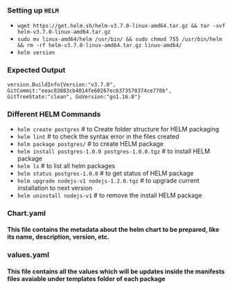 ### Setting up `HELM`
- `wget https://get.helm.sh/helm-v3.7.0-linux-amd64.tar.gz && tar -xvf helm-v3.7.0-linux-amd64.tar.gz`
- `sudo mv linux-amd64/helm /usr/bin/ && sudo chmod 755 /usr/bin/helm && rm -rf helm-v3.7.0-linux-amd64.tar.gz linux-amd64/`
- `helm version`
### Expected Output
```
version.BuildInfo{Version:"v3.7.0", GitCommit:"eeac83883cb4014fe60267ec6373570374ce770b", GitTreeState:"clean", GoVersion:"go1.16.8"}
```

### Different HELM Commands
- `helm create postgres` # to Create folder structure for HELM packaging
- `helm lint` # to check the syntax error in the files created
- `helm package postgres/` # to create HELM package
- `helm install postgres-1.0.0 postgres-1.0.0.tgz` # to install HELM package
- `helm ls` # to list all helm packages
- `helm status postgres-1.0.0` # to get status of HELM package
- `helm upgrade nodejs-v1 nodejs-1.2.0.tgz` # to upgrade current installation to next version
- `helm uninstall nodejs-v1` # to remove the install HELM package

### Chart.yaml
#### This file contains the metadata about the helm chart to be prepared, like its name, description, version, etc.
### values.yaml
#### This file contains all the values which will be updates inside the manifests files avaiable under templates folder of each package

